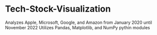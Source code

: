 # Tech-Stock-Visualization
Analyzes Apple, Microsoft, Google, and Amazon from January 2020 until November 2022
Utilizes Pandas, Matplotlib, and NumPy pythin modules
